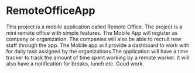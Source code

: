 # RemoteOfficeApp
This project is a mobile application called Remote Office. The project is a mini remote office with simple features.
The Mobile App will register as company or organization. The companies will also be able to recruit new staff through the app.
The Mobile app will provide a dashboard to work with for daily task assigned by the organizations.The application will have a time tracker to track the amount of time spent working by
a remote worker. It will also have a notification for breaks, lunch etc. Good work.
